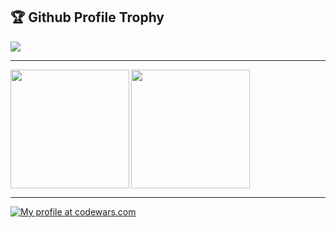 <!-- ### Hi there 👋 -->

<!--
**lyokha/lyokha** is a ✨ _special_ ✨ repository because its `README.md` (this file) appears on your GitHub profile.

Here are some ideas to get you started:

- 🔭 I’m currently working on ...
- 🌱 I’m currently learning ...
- 👯 I’m looking to collaborate on ...
- 🤔 I’m looking for help with ...
- 💬 Ask me about ...
- 📫 How to reach me: ...
- 😄 Pronouns: ...
- ⚡ Fun fact: ...
-->

<h2>🏆 Github Profile Trophy</h2>
<img src="https://github-profile-trophy.vercel.app/?username=lyokha&column=8"/>

---

<div>
  <img height="190" align="left" src="https://github-readme-stats.vercel.app/api?username=lyokha&count_private=true&include_all_commits=true&show_icons=true" />
  <img height="190" src="https://github-readme-stats.vercel.app/api/top-langs/?username=lyokha&layout=compact&langs_count=10&hide=CMake,Makefile,HTML" />
</div>

---

[![My profile at codewars.com](https://www.codewars.com/users/lyokha/badges/large)](https://www.codewars.com/users/lyokha)
